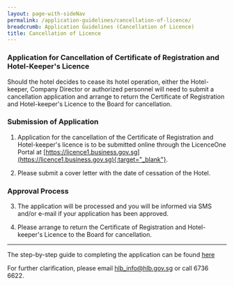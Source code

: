 ```yaml
---
layout: page-with-sideNav
permalink: /application-guidelines/cancellation-of-licence/
breadcrumb: Application Guidelines (Cancellation of Licence) 
title: Cancellation of Licence
---
```


### **Application for Cancellation of Certificate of Registration and Hotel-Keeper's Licence**

Sh​ould the hotel decides to cease its hotel operation, either the Hotel-keeper, Company Director or authorized personnel will need to submit a cancellation application and arrange to return the Certificate of Registration and Hotel-keeper's Licence to the Board for cancellation.

### **Submission of Application**

1. Application for the cancellation of the Certificate of Registration and Hotel-keeper's licence is to be submitted online through the LicenceOne Portal at [https://licence1.business.gov.sg](https://licence1.business.gov.sg){:target="_blank"}.

2. Please submit a cover letter with the date of cessation of the Hotel.​

### **Approval Process**

3. The ​application will be processed and you will be informed via SMS and/or e-mail if your application has been approved.

4. Please arrange to return the Certificate of Registration and Hotel-keeper's Licence to the Board for cancellation.​

---

The step-by-step guide to completing the application can be found [here]({{site.baseurl}}/media/guides/files/guide-cancellation-of-licence.pdf)

For further clarification, please email [hlb_info@hlb.gov.sg](mailto:hlb_info@hlb.gov.sg) or call 6736 6622.